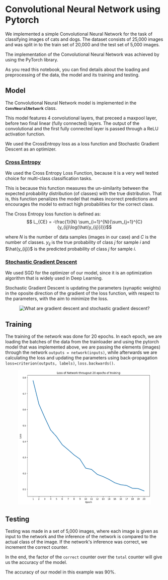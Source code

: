 # Convolutional Neural Network using Pytorch #
We implemented a simple Convolutional Neural Network for the task of classifying images of cats and dogs. The dataset consists of 25,000 images and was split in to the train set of 20,000 and the test set of 5,000 images.

The implementation of the Convolutional Neural Network was achieved by using the PyTorch library.

As you read this notebook, you can find details about the loading and preprocessing of the data, the model and its training and testing. 

## Model ##

The Convolutional Neural Network model is implemented in the **`ConvNeuralNetwork`** class. 

This model features 4 convolutional layers, that preceed a maxpool layer, before two final linear (fully connected) layers. The output of the convolutional and the first fully connected layer is passed through a $\text{ReLU}$ activation function.

We used the CrossEntropy loss as a loss function and Stochastic Gradient Descent as an optimizer.

### <u>Cross Entropy</u>
We used the Cross Entropy Loss Function, because it is a very well tested choice for multi-class classification tasks. 

This is because this function measures the un-similarity between the expected probability distribution (of classes) with the true distribution. That is, this function penalizes the model that makes incorrect predictions and encourages the model to extract high probabilities for the correct class.

The Cross Entropy loss function is defined as: $$ L_{CE} = -\frac{1}{N} \sum_{i=1}^{N}{\sum_{j=1}^{C}{y_{ij}\log(\hat{y_{ij}})}}$$

where $N$ is the number of data samples (images in our case) and $C$ is the number of classes. $y_{ij}$ is the true probability of class $j$ for sample $i$ and $\hat{y_{ij}}$ is the predicted probability of class $j$ for sample $i$.

### <u>Stochastic Gradient Descent</u>
We used SGD for the optimizer of our model, since it is an optimization algorithm that is widely used in Deep Learning. 

Stochastic Gradient Descent is updating the parameters (synaptic weights) in the oposite direction of the gradient of the loss function, with respect to the parameters, with the aim to minimize the loss. 

<div style="text-align: center;">
    <figure>
        <img title="" src="https://sebastianraschka.com/images/faq/gradient-optimization/ball.png" alt="What are gradient descent and stochastic gradient descent?" data-align="center" width="557">
    </figure>
</div>

## Training ##

The training of the network was done for 20 epochs. In each epoch, we are loading the batches of the data from the trainloader and using the pytorch model that was implemented above, we are passing the elements (images) through the network `outputs = network(inputs)`, while afterwards we are calculating the loss and updating the parameters using back-propagation `loss=criterion(outputs, labels)`, `loss.backwards()`.

<div style="text-align: center;">
    <figure>
        <img title="" src="training_results.png" alt="What are gradient descent and stochastic gradient descent?" data-align="center" width="557">
    </figure>
</div>

## Testing ##

Testing was made in a set of 5,000 images, where each image is given as input to the network and the inference of the network is compared to the actual class of the image. If the network's inference was correct, we increment the correct counter. 

In the end, the factor of the `correct` counter over the `total` counter will give us the accuracy of the model. 

The accuracy of our model in this example was 90%.